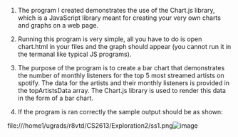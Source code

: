 1. The program I created demonstrates the use of the Chart.js library, which is a JavaScript library meant for creating your very own charts and graphs on a web page.

2. Running this program is very simple, all you have to do is open chart.html in your files and the graph should appear (you cannot run it in the termanal like typical JS programs).

3. The purpose of the program is to create a bar chart that demonstrates the number of monthly listeners for the top 5 most streamed artists on spotify. The data for the artists and their monthly listeners is provided in the topArtistsData array. The Chart.js library is used to render this data in the form of a bar chart.

4. If the program is ran correctly the sample output should be as shown:


file:///home1/ugrads/r8vtd/CS2613/Exploration2/ss1.png![image](https://github.com/CS2613-FA23/explorationactivity2-ChrisComeauu/assets/144265204/56856500-23a3-4830-8f70-03a26db7f8fd)
